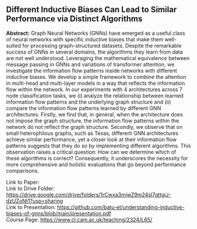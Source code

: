 ## Different Inductive Biases Can Lead to Similar Performance via Distinct Algorithms
**Abstract:** Graph Neural Networks (GNNs) have emerged as a useful class of neural networks with specific inductive biases that make them well-suited for processing graph-structured datasets. Despite the remarkable success of GNNs in several domains, the algorithms they learn from data are not well understood. Leveraging the mathematical equivalence between message passing in GNNs and variations of transformer attention, we investigate the information flow patterns inside networks with different inductive biases. We develop a simple framework to combine the attention in multi-head and multi-layer models in a way that reflects the information flow within the network. In our experiments with 4 architectures across 7 node classification tasks, we (i) analyze the relationship between learned information flow patterns and the underlying graph structure and (ii) compare the information flow patterns learned by different GNN architectures. Firstly, we find that, in general, when the architecture does not impose the graph structure, the information flow patterns within the network do not reflect the graph structure. Secondly, we observe that on small heterophilous graphs, such as Texas, different GNN architectures achieve similar performance, yet a closer look at their information flow patterns suggests that they do so by implementing different algorithms. This observation raises a critical question: How can we determine which of these algorithms is correct? Consequently, it underscores the necessity for more comprehensive and holistic evaluations that go beyond performance comparisons. 

 Link to Paper: <br>
 Link to Drive Folder: https://drive.google.com/drive/folders/1rCwxa3mjwZ9m24sl7gttgiJ-dzUZoNt1?usp=sharing <br>
 Link to Presentation: https://github.com/batu-el/understanding-inductive-biases-of-gnns/blob/main/presentation.pdf <br>
 Course Page:  https://www.cl.cam.ac.uk/teaching/2324/L65/ <br>


